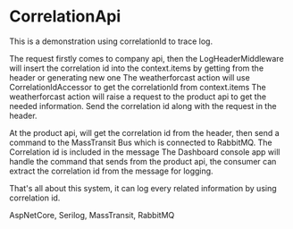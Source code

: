 # CorrelationApi

This is a demonstration using correlationId to trace log.

The request firstly comes to company api, then the LogHeaderMiddleware will insert the correlation id into the context.items by getting from the header or generating new one
The weatherforcast action will use CorrelationIdAccessor to get the correlationId from context.items
The weatherforcast action will raise a request to the product api to get the needed information. Send the correlation id along with the request in the header.

At the product api, will get the correlation id from the header, then send a command to the MassTransit Bus which is connected to RabbitMQ. The Correlation id is included in the message
The Dashboard console app will handle the command that sends from the product api, the consumer can extract the correlation id from the message for logging.

That's all about this system, it can log every related information by using correlation id.

AspNetCore, Serilog, MassTransit, RabbitMQ
